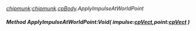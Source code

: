 _[chipmunk](../../modules/chipmunk/chipmunk-module.md):[chipmunk](../../modules/chipmunk/chipmunk-module.md).[cpBody](../../modules/chipmunk/chipmunk-cpbody.md).ApplyImpulseAtWorldPoint_
##### Method ApplyImpulseAtWorldPoint:Void( impulse:[cpVect](../../modules/chipmunk/chipmunk-cpvect.md),point:[cpVect](../../modules/chipmunk/chipmunk-cpvect.md) )
